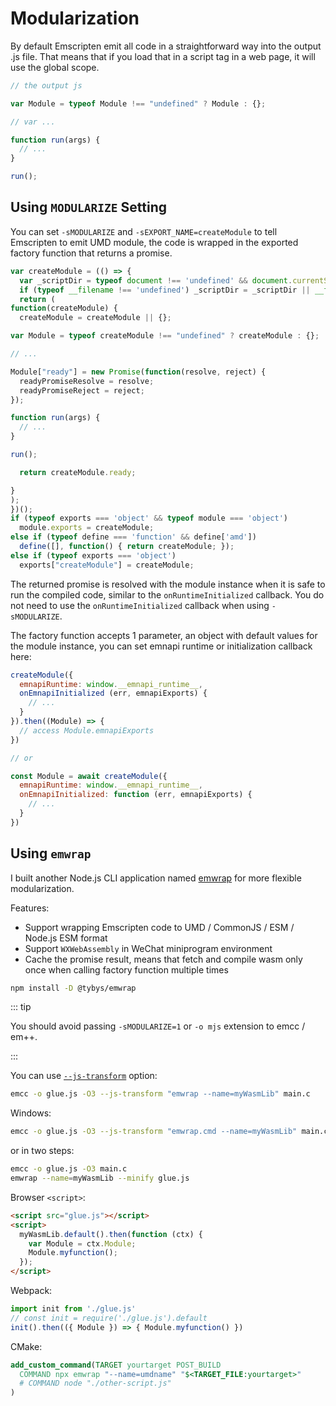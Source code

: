 # Modularization

By default Emscripten emit all code in a straightforward way into the output
.js file. That means that if you load that in a script tag in a web
page, it will use the global scope. 

```js
// the output js

var Module = typeof Module !== "undefined" ? Module : {};

// var ...

function run(args) {
  // ...
}

run();
```

## Using `MODULARIZE` Setting

You can set `-sMODULARIZE` and `-sEXPORT_NAME=createModule` to tell Emscripten to
emit UMD module, the code is wrapped in the exported factory function that returns a promise.

```js
var createModule = (() => {
  var _scriptDir = typeof document !== 'undefined' && document.currentScript ? document.currentScript.src : undefined;
  if (typeof __filename !== 'undefined') _scriptDir = _scriptDir || __filename;
  return (
function(createModule) {
  createModule = createModule || {};

var Module = typeof createModule !== "undefined" ? createModule : {};

// ...

Module["ready"] = new Promise(function(resolve, reject) {
  readyPromiseResolve = resolve;
  readyPromiseReject = reject;
});

function run(args) {
  // ...
}

run();

  return createModule.ready;

}
);
})();
if (typeof exports === 'object' && typeof module === 'object')
  module.exports = createModule;
else if (typeof define === 'function' && define['amd'])
  define([], function() { return createModule; });
else if (typeof exports === 'object')
  exports["createModule"] = createModule;
```

The returned promise is resolved with the module instance when it is safe to run the compiled code,
similar to the `onRuntimeInitialized` callback. You do not need to use the
`onRuntimeInitialized` callback when using `-sMODULARIZE`.

The factory function accepts 1 parameter, an object with default values for
the module instance, you can set emnapi runtime or initialization callback here:

```js
createModule({
  emnapiRuntime: window.__emnapi_runtime__,
  onEmnapiInitialized (err, emnapiExports) {
    // ...
  }
}).then((Module) => {
  // access Module.emnapiExports
})

// or

const Module = await createModule({
  emnapiRuntime: window.__emnapi_runtime__,
  onEmnapiInitialized: function (err, emnapiExports) {
    // ...
  }
})
```

## Using `emwrap`

I built another Node.js CLI application named [emwrap](https://github.com/toyobayashi/emwrap) for more flexible modularization.

Features:

- Support wrapping Emscripten code to UMD / CommonJS / ESM / Node.js ESM format
- Support `WXWebAssembly` in WeChat miniprogram environment
- Cache the promise result, means that fetch and compile wasm only once when calling factory function multiple times

```bash
npm install -D @tybys/emwrap
```

::: tip

You should avoid passing `-sMODULARIZE=1` or `-o mjs` extension to emcc / em++.

:::

You can use [`--js-transform`](https://emscripten.org/docs/tools_reference/emcc.html#emcc-minify) option:

```bash
emcc -o glue.js -O3 --js-transform "emwrap --name=myWasmLib" main.c
```

Windows:

```bash
emcc -o glue.js -O3 --js-transform "emwrap.cmd --name=myWasmLib" main.c
```

or in two steps:

```bash
emcc -o glue.js -O3 main.c
emwrap --name=myWasmLib --minify glue.js
```

Browser `<script>`:

```html
<script src="glue.js"></script>
<script>
  myWasmLib.default().then(function (ctx) {
    var Module = ctx.Module;
    Module.myfunction();
  });
</script>
```

Webpack:

```js
import init from './glue.js'
// const init = require('./glue.js').default
init().then(({ Module }) => { Module.myfunction() })
```

CMake:

```cmake
add_custom_command(TARGET yourtarget POST_BUILD
  COMMAND npx emwrap "--name=umdname" "$<TARGET_FILE:yourtarget>"
  # COMMAND node "./other-script.js"
)
```
